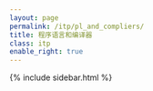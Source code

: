 ```yaml
---
layout: page
permalink: /itp/pl_and_compliers/
title: 程序语言和编译器
class: itp
enable_right: true
---
```

{% include sidebar.html %}